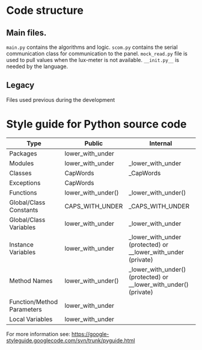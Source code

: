Code structure
===
Main files.
---
```main.py``` contains the algorithms and logic. 
```scom.py``` contains the serial communication class for communication to the panel. 
```mock_read.py``` file is used to pull values when the lux-meter is not available.
```__init.py__``` is needed by the language.

Legacy
---
Files used previous during the development

Style guide for Python source code 
===
|Type  |  Public | Internal |
|--- | --- | --- | 
|Packages |   lower_with_under    ||
|Modules   |  lower_with_under |   _lower_with_under |
|Classes   |  CapWords  |  _CapWords |
|Exceptions | CapWords    ||
|Functions  | lower_with_under() | _lower_with_under() |
|Global/Class Constants | CAPS_WITH_UNDER |    _CAPS_WITH_UNDER |
|Global/Class Variables | lower_with_under |   _lower_with_under |
|Instance Variables | lower_with_under  |  _lower_with_under (protected) or __lower_with_under (private) |
|Method Names  |  lower_with_under() | _lower_with_under() (protected) or __lower_with_under() (private) |
|Function/Method Parameters | lower_with_under    ||
|Local Variables   |  lower_with_under    ||

For more information see: https://google-styleguide.googlecode.com/svn/trunk/pyguide.html
